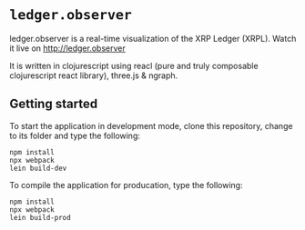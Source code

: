 
# `ledger.observer`

ledger.observer is a real-time visualization of the XRP Ledger (XRPL). 
Watch it live on http://ledger.observer

It is written in clojurescript using reacl (pure and truly composable clojurescript react library), three.js & ngraph. 

## Getting started

To start the application in development mode, clone this repository, change to its folder and type the following:

``` 
npm install 
npx webpack
lein build-dev
```


To compile the application for producation, type the following:

``` 
npm install 
npx webpack
lein build-prod
```

